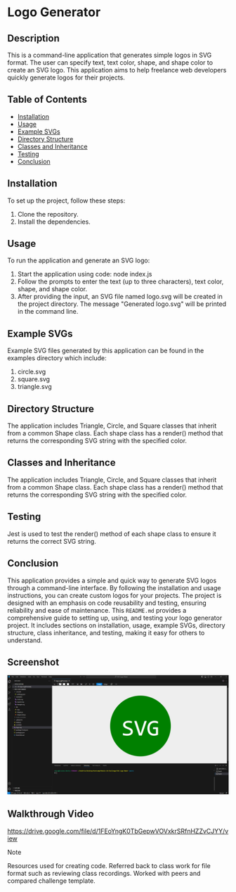 # Logo Generator

## Description
This is a command-line application that generates simple logos in SVG format. The user can specify text, text color, shape, and shape color to create an SVG logo. This application aims to help freelance web developers quickly generate logos for their projects. 

## Table of Contents
- [Installation](#installation)
- [Usage](#usage)
- [Example SVGs](#example-svgs)
- [Directory Structure](#directory-structure)
- [Classes and Inheritance](#classes-and-inheritance)
- [Testing](#testing)
- [Conclusion](#conclusion)

## Installation
To set up the project, follow these steps:

1. Clone the repository. 
2. Install the dependencies. 

## Usage
To run the application and generate an SVG logo:
1. Start the application using code: node index.js
2. Follow the prompts to enter the text (up to three characters), text color, shape, and shape color.
3. After providing the input, an SVG file named logo.svg will be created in the project directory. The message "Generated logo.svg" will be printed in the command line.

## Example SVGs
Example SVG files generated by this application can be found in the examples directory which include:
1. circle.svg
2. square.svg
3. triangle.svg

## Directory Structure
The application includes Triangle, Circle, and Square classes that inherit from a common Shape class. Each shape class has a render() method that returns the corresponding SVG string with the specified color.

## Classes and Inheritance
The application includes Triangle, Circle, and Square classes that inherit from a common Shape class. Each shape class has a render() method that returns the corresponding SVG string with the specified color.

## Testing
Jest is used to test the render() method of each shape class to ensure it returns the correct SVG string.

## Conclusion
This application provides a simple and quick way to generate SVG logos through a command-line interface. By following the installation and usage instructions, you can create custom logos for your projects. The project is designed with an emphasis on code reusability and testing, ensuring reliability and ease of maintenance. This `README.md` provides a comprehensive guide to setting up, using, and testing your logo generator project. It includes sections on installation, usage, example SVGs, directory structure, class inheritance, and testing, making it easy for others to understand. 

## Screenshot 
![alt text](<SVG Logo Preview.png>)

## Walkthrough Video 
https://drive.google.com/file/d/1FEoYngK0TbGepwVOVxkrSRfnHZZvCJYY/view 

> [!NOTE]  
> Resources used for creating code. Referred back to class work for file format such as reviewing class recordings. Worked with peers and compared challenge template.